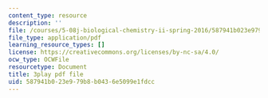 ```yaml
---
content_type: resource
description: ''
file: /courses/5-08j-biological-chemistry-ii-spring-2016/587941b023e979b8b0436e5099e1fdcc_046HoQGN5F4.pdf
file_type: application/pdf
learning_resource_types: []
license: https://creativecommons.org/licenses/by-nc-sa/4.0/
ocw_type: OCWFile
resourcetype: Document
title: 3play pdf file
uid: 587941b0-23e9-79b8-b043-6e5099e1fdcc
---
```

